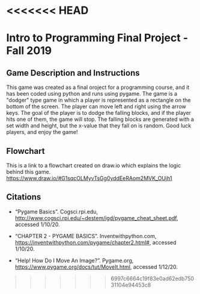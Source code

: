 <<<<<<< HEAD
=======
# Intro to Programming Final Project - Fall 2019

## Game Description and Instructions

This game was created as a final oroject for a programming course, and it has been coded using python and runs using pygame. The game is a "dodger" type game in which a player is represented as a rectangle on the bottom of the screen. The player can move left and right using the arrow keys. The goal of the player is to dodge the falling blocks, and if the player hits one of them, the game will stop. The falling blocks are generated with a set width and height, but the x-value that they fall on is random. Good luck players, and enjoy the game!

## Flowchart
This is a link to a flowchart created on draw.io which explains the logic behind this game.
https://www.draw.io/#G1sqcOLMyvTsGg0yddEeRAom2MVK_OUjh1

## Citations

* “Pygame Basics”. Cogsci.rpi.edu, http://www.cogsci.rpi.edu/~destem/igd/pygame_cheat_sheet.pdf, accessed 1/10/20.

* “CHAPTER 2 - PYGAME BASICS”. Inventwithpython.com, https://inventwithpython.com/pygame/chapter2.html#, accessed 1/10/20.

* “Help! How Do I Move An Image?”. Pygame.org, https://www.pygame.org/docs/tut/MoveIt.html, accessed 1/12/20.
>>>>>>> 6997c6664c19f83e0ad62edb75031104e94453c8
